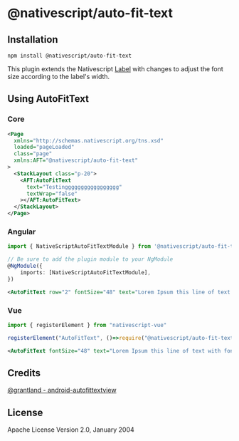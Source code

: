 # @nativescript/auto-fit-text

## Installation

```cli
npm install @nativescript/auto-fit-text
```

This plugin extends the Nativescript [Label](https://docs.nativescript.org/ui/label) with changes to adjust the font size according to the label's width.

## Using AutoFitText

### Core

```xml
<Page
  xmlns="http://schemas.nativescript.org/tns.xsd"
  loaded="pageLoaded"
  class="page"
  xmlns:AFT="@nativescript/auto-fit-text"
>
  <StackLayout class="p-20">
    <AFT:AutoFitText
      text="Testinggggggggggggggggg"
      textWrap="false"
    ></AFT:AutoFitText>
  </StackLayout>
</Page>
```

### Angular

```typescript
import { NativeScriptAutoFitTextModule } from '@nativescript/auto-fit-text/angular';

// Be sure to add the plugin module to your NgModule
@NgModule({
	imports: [NativeScriptAutoFitTextModule],
})
```

```xml
<AutoFitText row="2" fontSize="48" text="Lorem Ipsum this line of text with fontSize ignored because the text is so long." textWrap="false"></AutoFitText>
```

### Vue
```ts
import { registerElement } from "nativescript-vue"

registerElement("AutoFitText", ()=>require("@nativescript/auto-fit-text").AutoFitText)
```
```xml
<AutoFitText fontSize="48" text="Lorem Ipsum this line of text with fontSize ignored because the text is so long." />
```
## Credits

[@grantland - android-autofittextview](https://github.com/grantland/android-autofittextview)

## License

Apache License Version 2.0, January 2004
